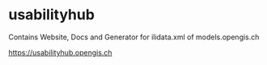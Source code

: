 # usabilityhub

Contains Website, Docs and Generator for ilidata.xml of models.opengis.ch

https://usabilityhub.opengis.ch

